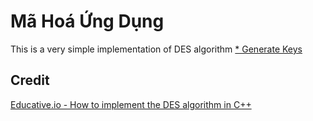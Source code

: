# Mã Hoá Ứng Dụng
This is a very simple implementation of DES algorithm
[* Generate Keys](https://github.com/Khang-Sully/M-ho-ng-d-ng/tree/main/GenerateKeys)

## Credit
[Educative.io - How to implement the DES algorithm in C++](https://www.educative.io/edpresso/how-to-implement-the-des-algorithm-in-cpp)
